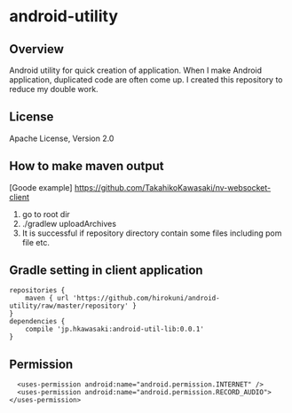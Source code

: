 android-utility
===================

Overview
--------

Android utility for quick creation of application. When I make Android application, duplicated code are often come up. I created this repository to reduce my double work.


License
-------

Apache License, Version 2.0


How to make maven output
-------
[Goode example] <https://github.com/TakahikoKawasaki/nv-websocket-client> 

1. go to root dir
2. ./gradlew uploadArchives
3. It is successful if repository directory contain some files including pom file etc.


Gradle setting in client application
-------

```Gradle
repositories {
    maven { url 'https://github.com/hirokuni/android-utility/raw/master/repository' }
}
dependencies {
    compile 'jp.hkawasaki:android-util-lib:0.0.1'
}
```

Permission
-------
```Permission
  <uses-permission android:name="android.permission.INTERNET" />
  <uses-permission android:name="android.permission.RECORD_AUDIO"></uses-permission>
```
